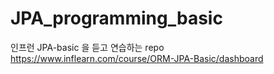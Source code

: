 # JPA_programming_basic

인프런 JPA-basic 을 듣고 연습하는 repo
https://www.inflearn.com/course/ORM-JPA-Basic/dashboard

